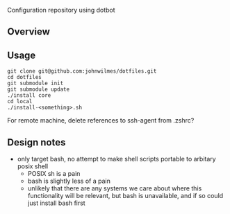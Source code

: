Configuration repository using dotbot

## Overview

## Usage

    git clone git@github.com:johnwilmes/dotfiles.git
    cd dotfiles
    git submodule init
    git submodule update
    ./install core
    cd local
    ./install-<something>.sh

For remote machine, delete references to ssh-agent from .zshrc?

## Design notes

- only target bash, no attempt to make shell scripts portable to arbitary posix shell
  - POSIX sh is a pain
  - bash is slightly less of a pain
  - unlikely that there are any systems we care about where this functionality will be relevant,
    but bash is unavailable, and if so could just install bash first
